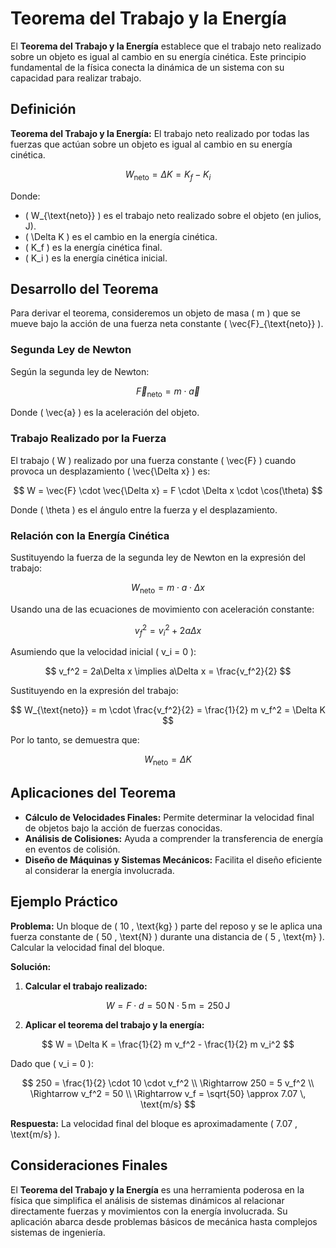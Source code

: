 # Teorema del Trabajo y la Energía

El **Teorema del Trabajo y la Energía** establece que el trabajo neto realizado sobre un objeto es igual al cambio en su energía cinética. Este principio fundamental de la física conecta la dinámica de un sistema con su capacidad para realizar trabajo.

## Definición

**Teorema del Trabajo y la Energía:** El trabajo neto realizado por todas las fuerzas que actúan sobre un objeto es igual al cambio en su energía cinética.

$$
W_{\text{neto}} = \Delta K = K_f - K_i
$$

Donde:
- \( W_{\text{neto}} \) es el trabajo neto realizado sobre el objeto (en julios, J).
- \( \Delta K \) es el cambio en la energía cinética.
- \( K_f \) es la energía cinética final.
- \( K_i \) es la energía cinética inicial.

## Desarrollo del Teorema

Para derivar el teorema, consideremos un objeto de masa \( m \) que se mueve bajo la acción de una fuerza neta constante \( \vec{F}_{\text{neto}} \).

### Segunda Ley de Newton

Según la segunda ley de Newton:

$$
\vec{F}_{\text{neto}} = m \cdot \vec{a}
$$

Donde \( \vec{a} \) es la aceleración del objeto.

### Trabajo Realizado por la Fuerza

El trabajo \( W \) realizado por una fuerza constante \( \vec{F} \) cuando provoca un desplazamiento \( \vec{\Delta x} \) es:

$$
W = \vec{F} \cdot \vec{\Delta x} = F \cdot \Delta x \cdot \cos(\theta)
$$

Donde \( \theta \) es el ángulo entre la fuerza y el desplazamiento.

### Relación con la Energía Cinética

Sustituyendo la fuerza de la segunda ley de Newton en la expresión del trabajo:

$$
W_{\text{neto}} = m \cdot a \cdot \Delta x
$$

Usando una de las ecuaciones de movimiento con aceleración constante:

$$
v_f^2 = v_i^2 + 2a\Delta x
$$

Asumiendo que la velocidad inicial \( v_i = 0 \):

$$
v_f^2 = 2a\Delta x \implies a\Delta x = \frac{v_f^2}{2}
$$

Sustituyendo en la expresión del trabajo:

$$
W_{\text{neto}} = m \cdot \frac{v_f^2}{2} = \frac{1}{2} m v_f^2 = \Delta K
$$

Por lo tanto, se demuestra que:

$$
W_{\text{neto}} = \Delta K
$$

## Aplicaciones del Teorema

- **Cálculo de Velocidades Finales:** Permite determinar la velocidad final de objetos bajo la acción de fuerzas conocidas.
- **Análisis de Colisiones:** Ayuda a comprender la transferencia de energía en eventos de colisión.
- **Diseño de Máquinas y Sistemas Mecánicos:** Facilita el diseño eficiente al considerar la energía involucrada.

## Ejemplo Práctico

**Problema:** Un bloque de \( 10 \, \text{kg} \) parte del reposo y se le aplica una fuerza constante de \( 50 \, \text{N} \) durante una distancia de \( 5 \, \text{m} \). Calcular la velocidad final del bloque.

**Solución:**

1. **Calcular el trabajo realizado:**

$$
W = F \cdot d = 50 \, \text{N} \cdot 5 \, \text{m} = 250 \, \text{J}
$$

2. **Aplicar el teorema del trabajo y la energía:**

$$
W = \Delta K = \frac{1}{2} m v_f^2 - \frac{1}{2} m v_i^2
$$

Dado que \( v_i = 0 \):

$$
250 = \frac{1}{2} \cdot 10 \cdot v_f^2 \\
\Rightarrow 250 = 5 v_f^2 \\
\Rightarrow v_f^2 = 50 \\
\Rightarrow v_f = \sqrt{50} \approx 7.07 \, \text{m/s}
$$

**Respuesta:** La velocidad final del bloque es aproximadamente \( 7.07 \, \text{m/s} \).

## Consideraciones Finales

El **Teorema del Trabajo y la Energía** es una herramienta poderosa en la física que simplifica el análisis de sistemas dinámicos al relacionar directamente fuerzas y movimientos con la energía involucrada. Su aplicación abarca desde problemas básicos de mecánica hasta complejos sistemas de ingeniería.

